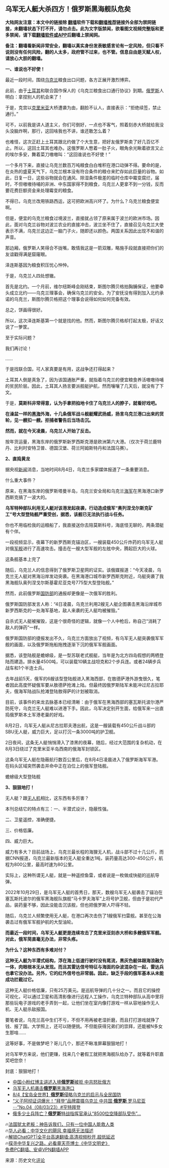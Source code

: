  <!-- 面包屑导航 --> <h2>乌军无人艇大杀四方！俄罗斯黑海舰队危矣</h2> <p class="notice"><b>大陆网友注意：本文中的链接除 <a href="https://github.com/bannedbook/fanqiang" >翻墙</a>软件下载和<a href="https://github.com/killgcd/justmysocks/blob/master/README.md">翻墙推荐</a>链接外全部为禁网链接，未翻墙状态下打不开，请勿点击。此为文字版禁闻，欲看图文视频完整版和更多禁闻，请下载<a href="https://github.com/bannedbook/fanqiang">翻墙软件或APP</a>后翻墙上禁闻网。</p><p>备注：翻墙看新闻非常安全，翻墙以真实身份发表敏感言论有一定风险，但只看不说则没有任何风险，翻的人太多，政府管不过来，也不管。信息自由是天赋人权，请放心大胆的翻墙。</b></p>  <div class="entry"> <p id="conimg"><strong>一、谁说也不好使！</strong></p> <p>最近一段时间，围绕<a href="https://www.bannedbook.org/bnews/tag/%e4%b9%8c%e5%85%8b%e5%85%b0/" class="st_tag internal_tag" rel="tag" title="标签 乌克兰 下的日志">乌克兰</a>粮食出口问题，各方正展开激烈博弈。</p> <p>此前，由于<a href="https://www.bannedbook.org/bnews/tag/%e5%9c%9f%e8%80%b3%e5%85%b6/" class="st_tag internal_tag" rel="tag" title="标签 土耳其 下的日志">土耳其</a>和联合国作保人的《乌克兰粮食出口通行协议》到期。<a href="https://www.bannedbook.org/bnews/tag/%e4%bf%84%e7%bd%97%e6%96%af/" class="st_tag internal_tag" rel="tag" title="标签 俄罗斯 下的日志">俄罗斯</a>人明白：拿捏别人的机会来了！</p> <p>于是，克宫以<a href="https://www.bannedbook.org/bnews/tag/%E5%85%8B%E9%87%8C%E7%B1%B3%E4%BA%9A/" class="st_tag internal_tag" rel="tag" title="标签 克里米亚 下的日志">克里米亚</a>大桥遭袭为由，翻脸不认人，直接表示：“拒绝续签，禁止通行。”</p> <p>可不，以前我是讲人道主义，你们可倒好，一点也不客气，照着刻赤大桥就给我没头没脑炸啊，那行，这回啥我也不讲，谁还敢怎么着？</p> <p>也难怪，这次正赶上土耳其跟北约做了个大生意，把好友俄罗斯卖了好几百亿不止。所以，这回土耳其也难办。这俄罗斯人憋着一肚子火，眼角余光瞅着欲言又止的埃尔多安，舞着菜刀嗷嗷叫：“这回谁说也不好使！”</p> <p>一个多月下来，直接让乌克兰数百万吨粮食白白堆积在港口动弹不得。要命的是，在炎热的盛夏天气下，乌克兰根本没有符合条件的粮仓来贮存如此巨量的谷物。如此，日复一日，这些谷物就会在通风、除湿条件极差的临时仓库中霉变腐烂，届时，不但嗷嗷待哺的非洲、中东国家得不到粮食，乌克兰人更拿不到一分钱，反而要花费巨额资金来处理霉变的粮食。</p> <p>不得已，乌克兰改用铁路西运，这可把欧洲高兴坏了。为什么？乌克兰粮食便宜啊。</p> <p>但是，便宜的乌克兰粮食过境波兰，直接就占领了原来属于波兰的欧洲市场。因此，面对乌克兰谷物对波兰农业的直接冲击，波兰坐不住了，直接召见乌克兰大使表示不满，乌克兰这边正一脑门子火，随即还以颜色。两国关系因此出现不和谐的声音。</p> <p>那边厢，俄罗斯人笑得合不拢嘴，敢情我这是一箭双雕，略施手段就直接把你们的友谊戳得满是窟窿眼。</p> <p>泽连斯基因为粮食积压忧心忡忡。</p> <p>于是，乌克兰人四处想辙。</p> <p>首先是北约。一个月前，维尔纽斯峰会刚结束，斯图尔腾贝格拍胸脯保证，他要牵头成立北约——乌克兰理事会，确保乌克兰的安全。为了安抚没有得到加入北约承诺的乌克兰，斯图尔腾贝格把这个理事会说得如何如何完备有效。</p> <p>总之，饼画得很好。</p> <p>所以，这次泽连斯基第一个就是找的他。然而，斯图尔腾贝格却打起太极，好话又说了一箩筐。</p> <p>至于实际问题？</p> <p>我们再讨论！</p> <p>……</p> <p>于是找联合国，可人家真要是有用，这战争还打得起来？</p> <p>土耳其人倒是真急了，因为该国通胀严重，就指着乌克兰的便宜粮食养活嗷嗷待哺的贫民阶层。因此，土耳其人扬言要派舰艇护航，然而嚷嚷了几天后，就没有了下文。</p> <p>于是，<strong>莫斯科非常得意，认为手拿把掐地卡住了乌克兰人的脖子，就看好戏吧。</strong></p> <p><strong>在澡盆一样的<a href="https://www.bannedbook.org/bnews/tag/%e9%bb%91%e6%b5%b7/" class="st_tag internal_tag" rel="tag" title="标签 黑海 下的日志">黑海</a>外海，十几条俄军战斗舰艇耀武扬威，扬言乌克兰港口出来的货轮，见一艘扣一艘。拒捕者警告后当场击沉。</strong></p> <p><strong>然而，就在今天凌晨，乌克兰人开始了反击。</strong></p> <p>按年货运量，黑海东岸的俄罗斯新罗西斯克港是欧洲第六大港。（仅次于荷兰鹿特丹、比利时安特卫普、德国汉堡、荷兰阿姆斯特丹和法国马赛）。</p> <p><strong>2、直捣黄龙</strong></p> <p>据央视<span class='wp_keywordlink_affiliate'><a href="https://www.bannedbook.org/" title="新闻">新闻</a></span>消息，当地时间8月4日，乌克兰多家媒体报道了一条重要消息。</p> <p>什么重大事件？</p> <p>原来，在黑海东岸的俄罗斯塔曼半岛，乌克兰安全局和乌克兰<a href="https://www.bannedbook.org/bnews/tag/%e6%b5%b7%e5%86%9b/" class="st_tag internal_tag" rel="tag" title="标签 海军 下的日志">海军</a>在黑海港口新罗西斯克搞了一波大的。</p> <p><strong>乌军特种部队利用无人艇对该港发起夜袭，行动造成俄军“奥列涅戈尔斯克矿工”号大型登陆舰严重受创，据悉，该舰已无法执行战斗任务。</strong></p> <p>你也不用临检我的运粮船了，我直接送你去陪莫斯科号，海底怪无聊的，两条潜艇有个伴。</p> <p>一段视频显示，夜幕下的新罗西斯克锚泊区，一艘装载450公斤炸药的乌军无人艇对俄<a href="https://www.bannedbook.org/bnews/tag/%E5%86%9B%E8%88%B0/" class="st_tag internal_tag" rel="tag" title="标签 军舰 下的日志">军舰</a>进行了高速攻击。撞击在一艘大型军舰的左舷中央，腾起巨大的火球。</p> <p>这条舰基本上完了</p>  <p>随后，乌克兰人的信息得到了俄罗斯卫星网的证实。该俄媒报道：“今天凌晨，乌克兰无人艇对黑海沿岸发动突袭。在黑海港口城市新罗西斯克附近，乌艇突袭了我黑海舰队奥列涅戈尔斯基霍尼亚克号775型大型登陆舰。”</p> <p>然而，此前俄罗斯<a href="https://www.bannedbook.org/bnews/tag/%E5%9B%BD%E9%98%B2%E9%83%A8/" class="st_tag internal_tag" rel="tag" title="标签 国防部 下的日志">国防部</a>的通报却更像是一次俄军的胜利。</p> <p>俄罗斯国防部发言人称：“4日凌晨，乌克兰利用2艘无人艇企图袭击黑海沿岸城市新罗西斯克的一处海军基地，敌人来袭的无人艇均被摧毁。”</p> <p>自杀式无人艇被摧毁，这是个很奇怪的逻辑，就像一个人中枪后，称自己“消耗了敌人的弹药”一样。</p> <p>俄罗斯国防部的捷报发出不久，乌克兰方面放出了视频，有乌军无人艇突袭俄军军舰的画面，以及俄罗斯拖船拖拽逐渐下沉的俄军军舰画面。</p> <p>据悉，该登陆舰是蟾蜍级，是一型苏联老式舰艇，当年是为北方四岛假想的两栖登陆而建造。排水量4500吨，可以装载10辆主战坦克和2个步兵连。或者24辆步兵战车和1个半连士兵。</p> <p>去年战前5天，俄军的6艘该型登陆舰进入黑海西部，在敖德萨港外游曳很久，笔者因此高度怀疑俄军要从敖德萨抢滩上陆。但最终因俄罗斯陆军未能冲过尼古拉耶夫，俄海军陆战队抢滩登陆敖得萨的计划被取消。</p> <p>目前，该事件的来龙去脉基本已经清晰：由于俄军在黑海西部的塞瓦斯托波尔港严防死守，乌克兰无人艇难以进港下手。因此，乌军决定别开生面，给俄军来一出直捣俄罗斯本土军港老巢的好戏。</p> <p>8月2日，乌军无人艇从尼古拉耶夫港出航，这是一艘装载有450公斤战斗部的SBU无人艇，威力巨大，足以打沉一条3000吨的护卫舰。</p> <p>2日夜间，这条无人艇悄悄滑入了漆黑的夜幕，随后，经过大范围的复杂机动，在8月3日绕过了克里米亚半岛西南的俄海军封锁区。</p> <p>这条乌军无人艇在隐蔽航行数百公里后，在8月4日凌晨进入了俄罗斯海军军港。在码头区域突然袭击并命中正在泊位上的俄军登陆舰。</p> <p>蟾蜍级大型登陆舰</p> <p><strong>3、狠狠地打！</strong></p> <p>无人艇？跟<a href="https://www.bannedbook.org/bnews/tag/%e6%97%a0%e4%ba%ba%e6%9c%ba/" class="st_tag internal_tag" rel="tag" title="标签 无人机 下的日志">无人机</a>相比，这东西有多厉害？</p> <p>本刊总结它的特点有三：一、半潜式设计，隐蔽性强。</p> <p>二、卫星遥控，准确便捷。</p>  <p>三、价格低廉。</p> <p>四、威力巨大。</p> <p>威力有多大？目前战场上，乌克兰最长程的海狸无人机，战斗部不过十几公斤。而据CNN报道，乌克兰最新版本的无人艇全重达1吨，装药量高达300-450公斤，航程为800公里，最高时速为80公里。</p> <p>实际上，这种所谓无人艇，就是一种遥控鱼雷，或者说是一枚做成快艇的巡航导弹。</p> <p>2022年10月29日，是乌军无人艇的首秀日，那天，数艘乌军无人艇袭击了锚泊在塞瓦斯托波尔的俄军黑海舰队旗舰“马卡罗夫海军“上将号护卫舰，但由于是初代产品，装药量不够，因此没能击沉该舰，但也把俄罗斯人吓得不轻。</p> <p>随后，乌克兰人频繁使用无人艇，在港口再次击伤了1艘俄军扫雷舰。甚至在公海袭击过有俄军军舰护航的大型油轮。</p> <p><strong>而最近一段时间，乌军无人艇更是连续攻击了克里米亚刻赤大桥和多艘俄军军舰。对此，俄军简直毫无办法，非常头疼。</strong></p> <p><strong>为什么？这种东西有多难对付？</strong></p> <p><strong>这种无人艇为半潜式结构，浮在海上低速行驶时没有尾流，黑灰色艇体跟海浪融为一体，肉眼根本无从发现。而且其雷达信号特征与海面的杂波混杂在一起，雷达兵也拿它没办法。另外，它的红外信号也非常弱。因此，缺乏手段的俄军基本从未能成功拦截过它。</strong></p> <p>这种无人艇价格低廉，只有25万美元。是巡航导弹的几十分之一。而且它的操控可视化，可以通过卫星和高清影像进行远程人工操作，乌克兰特种部队从高中里将那些玩电子游戏的老手弄到一起，让他们坐在室内像打游戏一样从容地操作无人机、无人艇杀敌报国。</p> <p>要笔者说，乌克兰高中生们不亏，不但不用再被老湿折磨，而且打打游戏就挣了钱、报了国。大学照上，还可以随便挑。不但能获得兄弟们的崇拜，还能被N多女生那啥……</p> <p>这等好事，不是做梦吧？哥儿几个，那还不瞅准屏幕狠狠地打！</p> <p>对乌军甲方来说，他们更赚，找来几个暑假工就把黑海舰队给办了。就等着升职嘉奖吧您奈！</p> <p>封底：狠狠地打！</p> <!--<div id="taboola-mid-1"></div>--><ul class='op-related-articles' title='相关阅读'> <li><a href='https://www.bannedbook.org/bnews/topimagenews/20230805/1916075.html' target='_blank'>中国小粉红博主讲述入境<b>俄罗斯</b>被拒 中共怒批俄方</a></li> <li><a href='https://www.bannedbook.org/bnews/bannedvideo/20230805/1916054.html' target='_blank'>乌军无人机袭击<b>俄罗斯</b>黑海港口</a></li> <li><a href='https://www.bannedbook.org/bnews/taiwannews/20230804/1915946.html' target='_blank'>8/4【宝岛全世界】<b>俄罗斯</b>侵略乌克兰的启示与全民国防</a></li> <li><a href='https://www.bannedbook.org/bnews/sohnews/20230804/1915853.html' target='_blank'>“义子阿彻证词爆光！“拜登”品牌震摄乌克兰 中共国 <b>俄罗斯</b> 罗马尼亚 ⋯”No.04（08/03/23）#亨特拜登</a></li> <li><a href='https://www.bannedbook.org/bnews/cnnews/20230804/1915837.html' target='_blank'>俄多少士兵阵亡？<b>俄罗斯</b>特战指挥官承认“8500位空降部队受伤”…</a></li> </ul> <p class="texttj"> 🔥<a href="https://www.bannedbook.org/bnews/ssgc/20230219/1850782.html" target="_blank">法国犹太老板：神告诉我们，只有一位中国人能救人类</a><br/> 🔥<a href="https://www.bannedbook.org/bnews/comments/20220220/1694796.html" target="_blank">华人必看：中华文化的飓风 幸福感无法描述</a><br/> 🔥<a href="https://github.com/bannedbook/fanqiang/wiki/V2ray%E6%9C%BA%E5%9C%BA" target="_blank">解锁ChatGPT|全平台高速翻墙:高清视频秒开,超低延迟</a><br/> 🔥<a href="https://www.bannedbook.org/bnews/comments/20220808/1768773.html" target="_blank">探寻中华复兴之路，必看章天亮博士《中华文明史》</a><br/> <a href="https://github.com/bannedbook/fanqiang/wiki/%E7%A6%81%E9%97%BB%E7%BD%91%E5%AE%89%E5%8D%93%E7%BF%BB%E5%A2%99%E6%96%B0%E9%97%BBAPP" target="_blank">免费PC翻墙、安卓VPN翻墙APP</a><br/> </p><p class="src-info">来源：历史文化<span class='wp_keywordlink_affiliate'><a href="https://www.bannedbook.org/bnews/comments/" title="新闻评论" target="_blank">评论</a></span> </p> <a name='sharetosocial'></a> <div style="margin-bottom:5px;padding-bottom:5px;clear:both"> <div id="archive-pix-1" class="banner-ads"> <!-- AuctionX Display platform tag START --> <div id="27602x728x90x621x_ADSLOT1" clicktrack="%%CLICK_URL_ESC%%"></div>  <!-- AuctionX Display platform tag END --> </div> <div id="archive-pix-2" class="banner-ads"> <!-- AuctionX Display platform tag START --> <div id="27556x300x250x621x_ADSLOT1" clicktrack="%%CLICK_URL_ESC%%" style="margin:0 auto;text-align:center"></div>  <!-- AuctionX Display platform tag END --> </div> </div>  <div id="archive-pix-1" class="banner-ads"> <!-- AuctionX Display platform tag START --> <div id="27603x728x90x621x_ADSLOT1" clicktrack="%%CLICK_URL_ESC%%"></div>  <!-- AuctionX Display platform tag END --> </div> </div><!--END ENTRY--> 